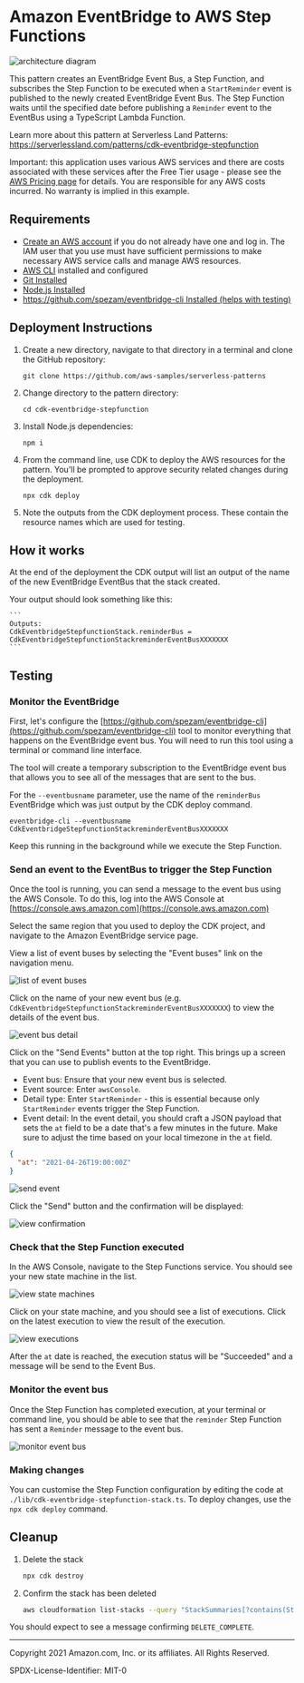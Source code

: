 # Amazon EventBridge to AWS Step Functions

![architecture diagram](architecture.png)

This pattern creates an EventBridge Event Bus, a Step Function, and subscribes the Step Function to be executed when a `StartReminder` event is published to the newly created EventBridge Event Bus. The Step Function waits until the specified date before publishing a `Reminder` event to the EventBus using a TypeScript Lambda Function.

Learn more about this pattern at Serverless Land Patterns: https://serverlessland.com/patterns/cdk-eventbridge-stepfunction

Important: this application uses various AWS services and there are costs associated with these services after the Free Tier usage - please see the [AWS Pricing page](https://aws.amazon.com/pricing/) for details. You are responsible for any AWS costs incurred. No warranty is implied in this example.

## Requirements

* [Create an AWS account](https://portal.aws.amazon.com/gp/aws/developer/registration/index.html) if you do not already have one and log in. The IAM user that you use must have sufficient permissions to make necessary AWS service calls and manage AWS resources.
* [AWS CLI](https://docs.aws.amazon.com/cli/latest/userguide/install-cliv2.html) installed and configured
* [Git Installed](https://git-scm.com/book/en/v2/Getting-Started-Installing-Git)
* [Node.js Installed](https://nodejs.org/en/download/)
* [https://github.com/spezam/eventbridge-cli Installed (helps with testing)](https://github.com/spezam/eventbridge-cli)

## Deployment Instructions

1. Create a new directory, navigate to that directory in a terminal and clone the GitHub repository:
    ``` 
    git clone https://github.com/aws-samples/serverless-patterns
    ```
1. Change directory to the pattern directory:
    ```
    cd cdk-eventbridge-stepfunction
    ```
1. Install Node.js dependencies:
    ```
    npm i
    ```
1. From the command line, use CDK to deploy the AWS resources for the pattern. You'll be prompted to approve security related changes during the deployment.
    ```
    npx cdk deploy
    ```
1. Note the outputs from the CDK deployment process. These contain the resource names which are used for testing.

## How it works

At the end of the deployment the CDK output will list an output of the name of the new EventBridge EventBus that the stack created.

Your output should look something like this:

    ```
    Outputs:
    CdkEventbridgeStepfunctionStack.reminderBus = CdkEventbridgeStepfunctionStackreminderEventBusXXXXXXX
    ```

## Testing

### Monitor the EventBridge

First, let's configure the [https://github.com/spezam/eventbridge-cli](https://github.com/spezam/eventbridge-cli) tool to monitor everything that happens on the EventBridge event bus. You will need to run this tool using a terminal or command line interface.

The tool will create a temporary subscription to the EventBridge event bus that allows you to see all of the messages that are sent to the bus.

For the `--eventbusname` parameter, use the name of the `reminderBus` EventBridge which was just output by the CDK deploy command.

```
eventbridge-cli --eventbusname CdkEventbridgeStepfunctionStackreminderEventBusXXXXXXX
```

Keep this running in the background while we execute the Step Function.

### Send an event to the EventBus to trigger the Step Function

Once the tool is running, you can send a message to the event bus using the AWS Console. To do this, log into the AWS Console at [https://console.aws.amazon.com](https://console.aws.amazon.com)

Select the same region that you used to deploy the CDK project, and navigate to the Amazon EventBridge service page.

View a list of event buses by selecting the "Event buses" link on the navigation menu.

![list of event buses](01_list_event_buses.png)

Click on the name of your new event bus (e.g. `CdkEventbridgeStepfunctionStackreminderEventBusXXXXXXX`) to view the details of the event bus.

![event bus detail](02_view_event_bus.png)

Click on the "Send Events" button at the top right. This brings up a screen that you can use to publish events to the EventBridge.

* Event bus: Ensure that your new event bus is selected.
* Event source: Enter `awsConsole`.
* Detail type: Enter `StartReminder` - this is essential because only `StartReminder` events trigger the Step Function.
* Event detail: In the event detail, you should craft a JSON payload that sets the `at` field to be a date that's a few minutes in the future. Make sure to adjust the time based on your local timezone in the `at` field.

```json
{
  "at": "2021-04-26T19:00:00Z"
}
```

![send event](03_send_event.png)

Click the "Send" button and the confirmation will be displayed:

![view confirmation](04_view_confirmation.png)

### Check that the Step Function executed

In the AWS Console, navigate to the Step Functions service. You should see your new state machine in the list.

![view state machines](05_view_state_machines.png)

Click on your state machine, and you should see a list of executions. Click on the latest execution to view the result of the execution.

![view executions](06_view_execution.png)

After the `at` date is reached, the execution status will be "Succeeded" and a message will be send to the Event Bus.

### Monitor the event bus

Once the Step Function has completed execution, at your terminal or command line, you should be able to see that the `reminder` Step Function has sent a `Reminder` message to the event bus.

![monitor event bus](07_view_monitor_eventbridge.png)

### Making changes

You can customise the Step Function configuration by editing the code at `./lib/cdk-eventbridge-stepfunction-stack.ts`. To deploy changes, use the `npx cdk deploy` command.

## Cleanup
 
1. Delete the stack
    ```bash
    npx cdk destroy
    ```

2. Confirm the stack has been deleted
    ```bash
    aws cloudformation list-stacks --query "StackSummaries[?contains(StackName,'CdkEventbridgeStepfunctionStack')].StackStatus"
    ```

You should expect to see a message confirming `DELETE_COMPLETE`.

----
Copyright 2021 Amazon.com, Inc. or its affiliates. All Rights Reserved.

SPDX-License-Identifier: MIT-0

